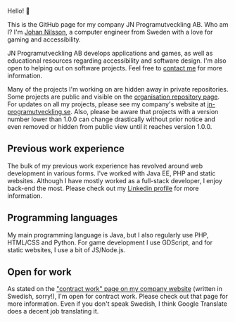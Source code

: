 Hello! :wave:

This is the GitHub page for my company JN Programutveckling AB. Who am I? I'm [Johan Nilsson](https://github.com/olivertwistor), a computer engineer from Sweden with a love for gaming and accessibility.

JN Programutveckling AB develops applications and games, as well as educational resources regarding accessibility and software design. I'm also open to helping out on software projects. Feel free to [contact me](mailto:kontakt@jn-programutveckling.se) for more information.

Many of the projects I'm working on are hidden away in private repositories. Some projects are public and visible on the [organisation repository page](https://github.com/orgs/jn-programutveckling/repositories). For updates on all my projects, please see my company's website at [jn-programutveckling.se](https://www.jn-programutveckling.se). Also, please be aware that projects with a version number lower than 1.0.0 can change drastically without prior notice and even removed or hidden from public view until it reaches version 1.0.0.

## Previous work experience

The bulk of my previous work experience has revolved around web development in various forms. I've worked with Java EE, PHP and static websites. Although I have mostly worked as a full-stack developer, I enjoy back-end the most. Please check out my [Linkedin profile](https://www.linkedin.com/in/johan-nilsson-2661456a/) for more information.

## Programming languages

My main programming language is Java, but I also regularly use PHP, HTML/CSS and Python. For game development I use GDScript, and for static websites, I use a bit of JS/Node.js.

## Open for work

As stated on the ["contract work" page on my company website](https://www.jn-programutveckling.se/uppdrag/) (written in Swedish, sorry!), I'm open for contract work. Please check out that page for more information. Even if you don't speak Swedish, I think Google Translate does a decent job translating it.
